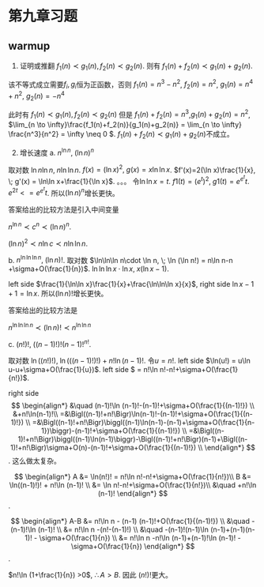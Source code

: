 # 第九章习题
## warmup
1. 证明或推翻 $f_1(n)\prec g_1(n), f_2(n)\prec g_2(n)$. 则有 $f_1(n)+f_2(n)\prec g_1(n)+g_2(n)$.

该不等式成立需要$f_i, g_i$恒为正函数，否则
$f_1(n)=n^3-n^2$,
$f_2(n)=n^2$,
$g_1(n)=n^4+n^2$,
$g_2(n)=-n^4$

此时有  $f_1(n)\prec g_1(n), f_2(n)\prec g_2(n)$
但是  $f_1(n)+f_2(n)=n^3$,$g_1(n)+g_2(n)=n^2$,
$\lim_{n \to \infty}\frac{f_1(n)+f_2(n)}{g_1(n)+g_2(n)} = \lim_{n \to \infty} \frac{n^3}{n^2} = \infty \neq 0 $.
$f_1(n)+f_2(n)\prec g_1(n)+g_2(n)$不成立。 

2. 增长速度
a. $n^{\ln n}, \; (\ln n)^n$

取对数 $\ln n\ln n, \; n \ln\ln n$.
$f(x)=(\ln x)^2, \; g(x) = x \ln\ln x$.
$f'(x)=2(\ln x)\frac{1}{x}, \; g'(x) = \ln\ln x+\frac{1}{\ln x}$.
。。。
令$\ln\ln x=t$.
$f1(t) = (e^{t})^2, \; g1(t) = e^{e^t}t$.
$e^{2t} < = e^{e^t}t$.
所以$(\ln n)^n$增长更快。

答案给出的比较方法是引入中间变量

$n^{\ln n} \prec c^n    \prec (\ln n)^n$.

$(\ln n)^2 \prec n\ln c \prec n\ln\ln n$.

b. $n^{\ln\ln\ln n},\; (\ln n)!$.
取对数
$\ln\ln\ln n\cdot \ln n, \; \ln (\ln n!) = n\ln n-n +\sigma+O(\frac{1}{n})$.
$\ln\ln\ln x\cdot \ln x, \; x(\ln x-1)$.

left side $\frac{1}{\ln\ln x}\frac{1}{x}+\frac{\ln\ln\ln x}{x}$,
right side $\ln x-1+1=\ln x$.
所以$(\ln n)!$增长更快。

答案给出的比较方法是

$n^{\ln\ln\ln n}\prec (\ln n)! \prec n^{\ln\ln n}$

c. $(n!)!, \; ((n-1)!)!(n-1)!^{n!}$.

取对数
$\ln((n!)!), \; \ln(((n-1)!)!) + n!\ln(n-1)!$.
令$u=n!$.
left side $\ln(u!) = u\ln u-u+\sigma+O(\frac{1}{u})$.
left side $        = n!\ln n!-n!+\sigma+O(\frac{1}{n!})$.

right side 
$$
    \begin{align*}
        &\quad (n-1)!\ln (n-1)!-(n-1)!+\sigma+O(\frac{1}{(n-1)!}) \\
        &+n!\ln(n-1)!\\
        =&\Bigl((n-1)!+n!\Bigr)\ln(n-1)!-(n-1)!+\sigma+O(\frac{1}{(n-1)!}) \\
        =&\Bigl((n-1)!+n!\Bigr)\biggl((n-1)\ln(n-1)-(n-1)+\sigma+O(\frac{1}{n-1})\biggr)-(n-1)!+\sigma+O(\frac{1}{(n-1)!}) \\
        =&\Bigl((n-1)!+n!\Bigr)\biggl((n-1)\ln(n-1)\biggr)-\Bigl((n-1)!+n!\Bigr)(n-1)+\Bigl((n-1)!+n!\Bigr)\sigma+O(n)-(n-1)!+\sigma+O(\frac{1}{(n-1)!}) \\
    \end{align*}
$$.
这么做太复杂。

$$
    \begin{align*}
        A &= \ln(n!)! = n!\ln n!-n!+\sigma+O(\frac{1}{n!})\\
        B &= \ln((n-1)!)! + n!\ln (n-1)! \\
          &= \ln n!-n!+\sigma+O(\frac{1}{n!})\\
          &\quad +n!\ln (n-1)!
    \end{align*}
$$.

$$
    \begin{align*}
        A-B 
        &= n!\ln n - (n-1) (n-1)!+O(\frac{1}{(n-1)!}) \\
        &\quad -(n-1)!\ln (n-1)! \\
        &= n!\ln n -(n!-(n-1)!) \\
        &\quad -(n-1)!(n-1)\ln (n-1)+(n-1)(n-1)! - \sigma+O(\frac{1}{n}) \\
        &= n!\ln n -n!\ln (n-1)+(n-1)!\ln (n-1)! - \sigma+O(\frac{1}{n}) 
    \end{align*}
$$.

$n!\ln (1+\frac{1}{n}) >0$, $\therefore A>B$.
因此 $(n!)!$更大。